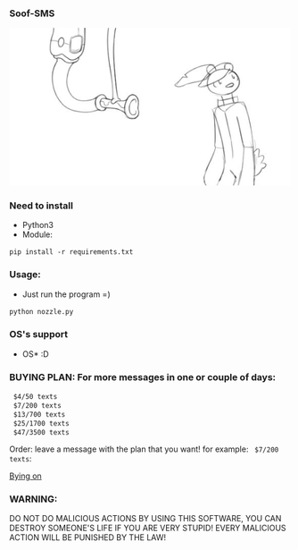 ### Soof-SMS

![](https://github.com/nu11secur1ty/Kali-Linux/blob/master/Soof-SMS/docs/wall.jpg)

### Need to install
- Python3
- Module:
```
pip install -r requirements.txt
```

### Usage:
- Just run the program =)

```python
python nozzle.py
```

### OS's support

- OS* :D

### BUYING PLAN: For more messages in one or couple of days:

```
 $4/50 texts
 $7/200 texts
 $13/700 texts
 $25/1700 texts
 $47/3500 texts
```
Order: 
leave a message with the plan that you want!
for example: ` $7/200 texts`:

[Bying on](https://www.paypal.com/donate/?hosted_button_id=ZPQZT5XMC5RFY)


### WARNING:
DO NOT DO MALICIOUS ACTIONS BY USING THIS SOFTWARE, YOU CAN DESTROY SOMEONE'S LIFE IF YOU ARE VERY STUPID!
EVERY MALICIOUS ACTION WILL BE PUNISHED BY THE LAW!
